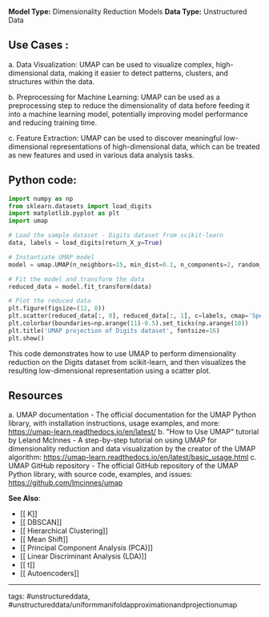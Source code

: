 **Model Type:**  Dimensionality Reduction Models
**Data Type:**  Unstructured Data

## Use Cases :

a. Data Visualization: UMAP can be used to visualize complex, high-dimensional data, making it easier to detect patterns, clusters, and structures within the data.

b. Preprocessing for Machine Learning: UMAP can be used as a preprocessing step to reduce the dimensionality of data before feeding it into a machine learning model, potentially improving model performance and reducing training time.

c. Feature Extraction: UMAP can be used to discover meaningful low-dimensional representations of high-dimensional data, which can be treated as new features and used in various data analysis tasks.


## Python code: 

```python
import numpy as np
from sklearn.datasets import load_digits
import matplotlib.pyplot as plt
import umap

# Load the sample dataset - Digits dataset from scikit-learn
data, labels = load_digits(return_X_y=True)

# Instantiate UMAP model
model = umap.UMAP(n_neighbors=15, min_dist=0.1, n_components=2, random_state=42)

# Fit the model and transform the data
reduced_data = model.fit_transform(data)

# Plot the reduced data
plt.figure(figsize=(12, 8))
plt.scatter(reduced_data[:, 0], reduced_data[:, 1], c=labels, cmap='Spectral', s=5)
plt.colorbar(boundaries=np.arange(11)-0.5).set_ticks(np.arange(10))
plt.title('UMAP projection of Digits dataset', fontsize=16)
plt.show()
```

This code demonstrates how to use UMAP to perform dimensionality reduction on the Digits dataset from scikit-learn, and then visualizes the resulting low-dimensional representation using a scatter plot.


## Resources

a. UMAP documentation - The official documentation for the UMAP Python library, with installation instructions, usage examples, and more: https://umap-learn.readthedocs.io/en/latest/
b. "How to Use UMAP" tutorial by Leland McInnes - A step-by-step tutorial on using UMAP for dimensionality reduction and data visualization by the creator of the UMAP algorithm: https://umap-learn.readthedocs.io/en/latest/basic_usage.html
c. UMAP GitHub repository - The official GitHub repository of the UMAP Python library, with source code, examples, and issues: https://github.com/lmcinnes/umap

**See Also**:

- [[ K]]
- [[ DBSCAN]]
- [[ Hierarchical Clustering]]
- [[ Mean Shift]]
- [[ Principal Component Analysis (PCA)]]
- [[ Linear Discriminant Analysis (LDA)]]
- [[ t]]
- [[ Autoencoders]]

---
tags: #unstructureddata, #unstructureddata/uniformmanifoldapproximationandprojectionumap
